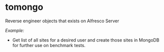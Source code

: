 # tomongo

Reverse engineer objects that exists on Alfresco Server

_Example:_

* Get list of all sites for a desired user and create those sites in MongoDB for further use on benchmark tests.
